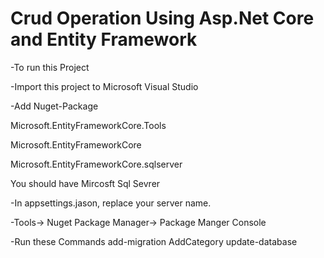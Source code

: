 # Crud Operation Using Asp.Net Core and Entity Framework

-To run this Project

-Import this project to Microsoft Visual Studio 

-Add Nuget-Package

Microsoft.EntityFrameworkCore.Tools

Microsoft.EntityFrameworkCore

Microsoft.EntityFrameworkCore.sqlserver

You should have Mircosft Sql Sevrer

-In appsettings.jason, replace your server name.


-Tools-> Nuget Package Manager-> Package Manger Console

-Run these Commands
add-migration AddCategory
update-database  

